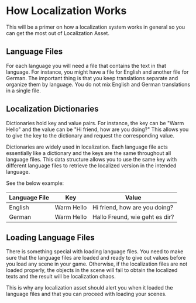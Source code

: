 # How Localization Works

This will be a primer on how a localization system works in general so you can get the most out of Localization Asset.

## Language Files
For each language you will need a file that contains the text in that language. For instance, you might have a file for English and another file for German. The important thing is that you keep translations separate and organize them by language. You do not mix English and German translations in a single file. 

##  Localization Dictionaries
Dictionaries hold key and value pairs. For instance, the key can be "Warm Hello" and the value can be "Hi friend, how are you doing?" This allows you to give the key to the dictionary and request the corresponding value.

Dictionaries are widely used in localization. Each language file acts essentially like a dictionary and the keys are the same throughout all language files. This data structure allows you to use the same key with different language files to retrieve the localized version in the intended language.

See the below example:

|Language File|Key|Value|
|--|--|--|
|English|Warm Hello|Hi friend, how are you doing?|
|German|Warm Hello|Hallo Freund, wie geht es dir?|

## Loading Language Files
There is something special with loading language files. You need to make sure that the language files are loaded and ready to give out values before you load any scene in your game. Otherwise, if the localization files are not loaded properly, the objects in the scene will fail to obtain the localized texts and the result will be localization chaos.

This is why any localization asset should alert you when it loaded the language files and that you can proceed with loading your scenes.